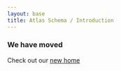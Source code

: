 ```yaml
---
layout: base
title: Atlas Schema / Introduction
---
```


### We have moved

Check out our [new home](http://developer.dataset.io)


   




